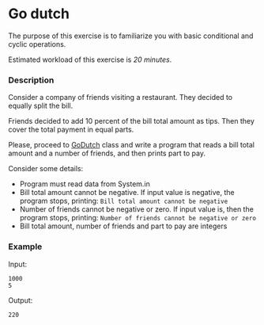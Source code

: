 # Go dutch

The purpose of this exercise is to familiarize you with basic conditional and cyclic operations.

Estimated workload of this exercise is _20 minutes_.

### Description

Consider a company of friends visiting a restaurant.
They decided to equally split the bill.

Friends decided to add 10 percent of the bill total amount as tips.
Then they cover the total payment in equal parts.

Please, proceed to [GoDutch](./src/main/java/com/project/rd/autotasks/godutch/GoDutch.java) class
and write a program that reads a bill total amount and a number of friends, and then prints part to pay.

Consider some details:
- Program must read data from System.in
- Bill total amount cannot be negative. If input value is negative, the program stops, printing: `Bill total amount cannot be negative`
- Number of friends cannot be negative or zero. If input value is, then the program stops, printing: `Number of friends cannot be negative or zero`
- Bill total amount, number of friends and part to pay are integers

### Example

Input:
```
1000  
5
```
Output:
```
220
```
